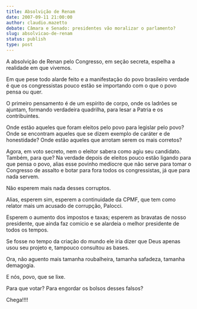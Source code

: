 ```yaml
---
title: Absolvição de Renam
date: 2007-09-11 21:00:00
author: claudio.mazetto
debate: Câmara e Senado: presidentes vão moralizar o parlamento?
slug: absolvicao-de-renam
status: publish 
type: post
---
```


A absolvição de Renan pelo Congresso, em seção secreta, espelha a realidade em que vivemos.  

Em que pese todo alarde feito e a manifestação do povo brasileiro verdade é que os congressistas pouco estão se importando com o que o povo pensa ou quer.  

O primeiro pensamento é de um espírito de corpo, onde os ladrões se ajuntam, formando verdadeira quadrilha, para lesar a Patria e os contribuintes.  

Onde estão aqueles que foram eleitos pelo povo para legislar pelo povo? Onde se encontram aqueles que se dizem exemplo de caráter e de honestidade? Onde estão aqueles que arrotam serem os mais corretos?  

Agora, em voto secreto, nem o eleitor sabera como agiu seu candidato. Também, para que? Na verdade depois de eleitos pouco estão ligando para que pensa o povo, alias esse povinho medíocre que não serve para tomar o Congresso de assalto e botar para fora todos os congressistas, já que para nada servem.  

Não esperem mais nada desses corruptos.  

Alias, esperem sim, esperem a continuidade da CPMF, que tem como relator mais um acusado de corrupção, Palocci.  

Esperem o aumento dos impostos e taxas; esperem as bravatas de nosso presidente, que ainda faz comicio e se alardeia o melhor presidente de todos os tempos.  

Se fosse no tempo da criação do mundo ele iria dizer que Deus apenas usou seu projeto e, tampouco consultou as bases.  

Ora, não aguento mais tamanha roubalheira, tamanha safadeza, tamanha demagogia.  

E nós, povo, que se lixe.  

Para que votar? Para engordar os bolsos desses falsos?  

Chega!!!!
